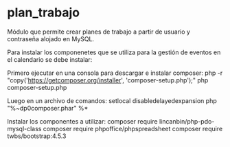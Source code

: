 # plan_trabajo

Módulo que permite crear planes de trabajo a partir de usuario y contraseña alojado en MySQL.

Para instalar los componenetes que se utiliza para la gestión de eventos en el calendario se debe instalar:

Primero ejecutar en una consola para descargar e instalar composer: php -r "copy('https://getcomposer.org/installer', 'composer-setup.php');" php composer-setup.php

Luego en un archivo de comandos: setlocal disabledelayedexpansion php "%~dp0composer.phar" %*

Instalar los componentes a utilizar: composer require lincanbin/php-pdo-mysql-class composer require phpoffice/phpspreadsheet composer require twbs/bootstrap:4.5.3
